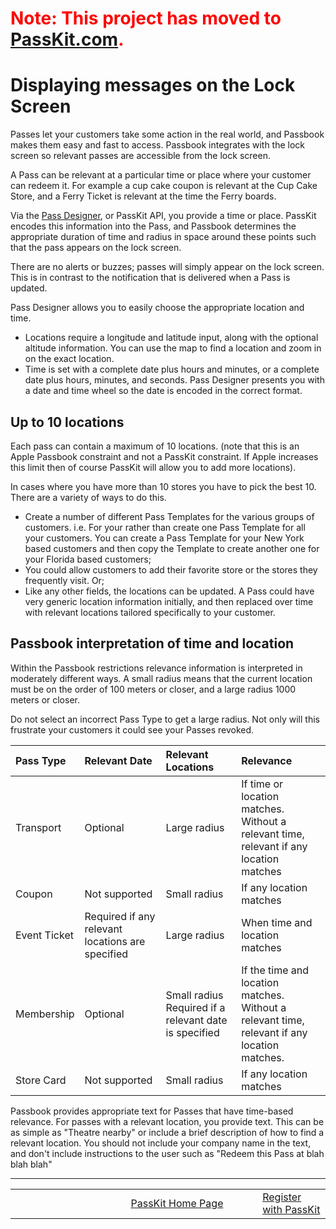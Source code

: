 # <font color='#ff0000'>Note: This project has moved to <a href='https://passkit.com/documentation/'>PassKit.com</a>.</font> #

# Displaying messages on the Lock Screen #

Passes let your customers take some action in the real world, and Passbook makes them easy and fast to access. Passbook integrates with the lock screen so relevant passes are accessible from the lock screen.

A Pass can be relevant at a particular time or place where your customer can redeem it. For example a cup cake coupon is relevant at the Cup Cake Store, and a Ferry Ticket is relevant at the time the Ferry boards.

Via the [Pass Designer](https://create.passkit.com), or PassKit API, you provide a time or place. PassKit encodes this information into the Pass, and Passbook determines the appropriate duration of time and radius in space around these points such that the pass appears on the lock screen.

There are no alerts or buzzes; passes will simply appear on the lock screen. This is in contrast to the notification that is delivered when a Pass is updated.

Pass Designer allows you to easily choose the appropriate location and time.
  * Locations require a longitude and latitude input, along with the optional altitude information.  You can use the map to find a location and zoom in on the exact location.
  * Time is set with a complete date plus hours and minutes, or a complete date plus hours, minutes, and seconds. Pass Designer presents you with a date and time wheel so the date is encoded in the correct format.

## Up to 10 locations ##

Each pass can contain a maximum of 10 locations. (note that this is an Apple Passbook constraint and not a PassKit constraint.  If Apple increases this limit then of course PassKit will allow you to add more locations).

In cases where you have more than 10 stores you have to pick the best 10. There are a variety of ways to do this.
  * Create a number of different Pass Templates for the various groups of customers.  i.e. For your rather than create one Pass Template for all your customers. You can create a Pass Template for your New York based customers and then copy the Template to create another one for your Florida based customers;
  * You could allow customers to add their favorite store or the stores they frequently visit. Or;
  * Like any other fields, the locations can be updated. A Pass could have very generic location information initially, and then replaced over time with relevant locations tailored specifically to your customer.

## Passbook interpretation of time and location ##

Within the Passbook restrictions relevance information is interpreted in moderately different ways. A small radius means that the current location must be on the order of 100 meters or closer, and a large radius 1000 meters or closer.

Do not select an incorrect Pass Type to get a large radius. Not only will this frustrate your customers it could see your Passes revoked.

| Pass Type | Relevant Date | Relevant Locations | Relevance |
|:----------|:--------------|:-------------------|:----------|
| Transport | Optional      | Large radius       | If time or location matches.<br />Without a relevant time, relevant if any location matches |
| Coupon    | Not supported | Small radius       | If any location matches |
| Event Ticket | Required if any relevant locations are specified | Large radius       | When time and location matches |
| Membership | Optional      | Small radius<br />Required if a relevant date is specified | If the time and location matches.<br />Without a relevant time, relevant if any location matches. |
| Store Card | Not supported | Small radius       | If any location matches |

Passbook provides appropriate text for Passes that have time-based relevance. For passes with a relevant location, you provide text. This can be as simple as "Theatre nearby" or include a brief description of how to find a relevant location. You should not include your company name in the text, and don't include instructions to the user such as "Redeem this Pass at blah blah blah"


---


<table border='0'>
<blockquote><tr>
<blockquote><td width='361'></td>
<td width='353'><a href='http://PassKit.com/'>PassKit Home Page</a></td>
<td width='128'><a href='https://create.passkit.com'>Register with PassKit</a></td>
</blockquote></tr>
</table>